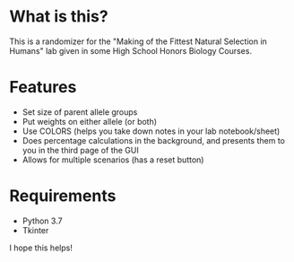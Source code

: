 # What is this?
This is a randomizer for the "Making of the Fittest Natural Selection in Humans" lab given in some High School Honors Biology Courses.

# Features
 - Set size of parent allele groups
 - Put weights on either allele (or both)
 - Use COLORS (helps you take down notes in your lab notebook/sheet)
 - Does percentage calculations in the background, and presents them to you in the third page of the GUI
 - Allows for multiple scenarios (has a reset button)

# Requirements
 - Python 3.7
 - Tkinter
 
I hope this helps!
